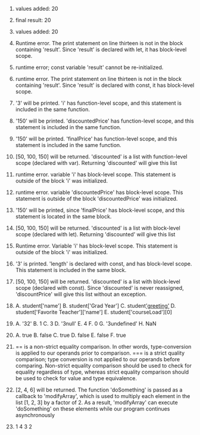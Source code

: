 1. values added: 20
2. final result: 20
3. values added: 20
4. Runtime error. The print statement on line thirteen is not in the block containing 'result'. Since 'result' is declared with let, it has block-level scope.
5. runtime error; const variable 'result' cannot be re-initialized.
6. runtime error. The print statement on line thirteen is not in the block containing 'result'. Since 'result' is declared with const, it has block-level scope.


1. '3' will be printed. 'i' has function-level scope, and this statement is included in the same function.
2. '150' will be printed. 'discountedPrice' has function-level scope, and this statement is included in the same function.
3. '150' will be printed. 'finalPrice' has function-level scope, and this statement is included in the same function.
4. [50, 100, 150] will be returned. 'discounted' is a list with function-level scope (declared with var). Returning 'discounted' will give this list
5. runtime error. variable 'i' has block-level scope. This statement is outside of the block 'i' was initialized.
6. runtime error. variable 'discountedPrice' has block-level scope. This statement is outside of the block 'discountedPrice' was initialized.
7. '150' will be printed, since 'finalPrice' has block-level scope, and this statement is located in the same block.
8. [50, 100, 150] will be returned. 'discounted' is a list with block-level scope (declared with let). Returning 'discounted' will give this list
9. Runtime error. Variable 'i' has block-level scope. This statement is outside of the block 'i' was initialized.
10. '3' is printed. 'length' is declared with const, and has block-level scope. This statement is included in the same block.
11. [50, 100, 150] will be returned. 'discounted' is a list with block-level scope (declared with const). Since 'discounted' is never reassigned, 'discountPrice' will give this list without an exception.
12. A. student['name']
    B. student['Grad Year']
    C. student['greeting']()
    D. student['Favorite Teacher']['name']
    E. student['courseLoad'][0]
13. A. '32'
    B. 1
    C. 3
    D. '3null'
    E. 4
    F. 0
    G. '3undefined'
    H. NaN
14. A. true
    B. false
    C. true
    D. false
    E. false
    F. true
15. == is a non-strict equality comparison. In other words, type-conversion is applied to our operands prior to comparison. === is a strict quality comparison; type conversion is not applied to our operands before comparing. Non-strict equality comparison should be used to check for equality regardless of type, whereas strict equality comparison should be used to check for value and type equivalence.
17. [2, 4, 6] will be returned. The function 'doSomething' is passed as a callback to 'modifyArray', which is used to multiply each element in the list [1, 2, 3] by a factor of 2. As a result, 'modifyArray' can execute 'doSomething' on these elements while our program continues asynchronously
19. 1
    4
    3
    2

